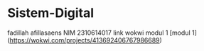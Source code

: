 # Sistem-Digital
fadillah afillasaens NIM 2310614017
link wokwi modul 1 [modul 1] (https://wokwi.com/projects/413692406767986689)

